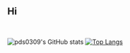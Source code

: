 ## Hi

<br>


![pds0309's GitHub stats](https://github-readme-stats.vercel.app/api?username=pds0309&show_icons=true) [![Top Langs](https://github-readme-stats.vercel.app/api/top-langs/?username=pds0309&hide_progress=true)](https://github.com/anuraghazra/github-readme-stats)
